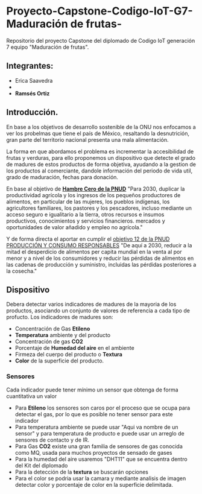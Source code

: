 # Proyecto-Capstone-Codigo-IoT-G7-Maduración de frutas-
Repositorio del proyecto Capstone del diplomado de Codigo IoT generación 7 equipo "Maduración de frutas". 

## Integrantes:
* Erica Saavedra
*
* **Ramsés Ortiz** 

## Introducción.
En base a los objetivos de desarrollo sostenible de la ONU nos enfocamos a ver los probelmas que tiene el país de México, resaltando la desnutrición, gran parte del territorio nacional presenta una mala alimentación.

La forma en que abordamos el problema es incrementar la accesibilidad de frutas y verduras, para ello proponemos un dispositivo que detecte el grado de madures de estos productos de forma objetiva, ayudando a la gestion de los productos al comerciante, dandole información del periodo de vida util, grado de maduración, fechas para donación.

En base al objetivo de [**Hambre Cero de la PNUD**](https://www.undp.org/es/sustainable-development-goals#hambre-cero) "Para 2030, duplicar la productividad agrícola y los ingresos de los pequeños productores de alimentos, en particular de las mujeres, los pueblos indígenas, los agricultores familiares, los pastores y los pescadores, incluso mediante un acceso seguro e igualitario a la tierra, otros recursos e insumos productivos, conocimientos y servicios financieros. mercados y oportunidades de valor añadido y empleo no agrícola."

Y de forma directa el aportar en cumplir el [objetivo 12 de la PNUD PRODUCCIÓN Y CONSUMO RESPONSABLES](https://www.undp.org/es/sustainable-development-goals#produccion-consumo-responsables) "De aquí a 2030, reducir a la mitad el desperdicio de alimentos per capita mundial en la venta al por menor y a nivel de los consumidores y reducir las pérdidas de alimentos en las cadenas de producción y suministro, incluidas las pérdidas posteriores a la cosecha."

## Dispositivo
Debera detectar varios indicadores de madures de la mayoria de los productos, asociando un conjunto de valores de referencia a cada tipo de profucto.
Los indicadores de madures son:
* Concentración de Gas **Etileno**
* **Temperatura** ambiente y del producto
* Concentración de gas **CO2**
* Porcentaje de **Humedad del aire** en el ambiente
* Firmeza del cuerpo del producto o **Textura** 
* **Color** de la superficie del producto.

### Sensores
Cada indicador puede tener mínimo un sensor que obtenga de forma cuantitativa un valor
* Para **Etileno** los sensores son caros por el proceso que se ocupa para detectar el gas, por lo que es posible no tener sensor para este indicador
* Para temperatura ambiente se puede usar "Aqui va nombre de un sensor" y para temperatura de producto e puede usar un arreglo de sensores de contacto y de IR.
* Para Gas **CO2** existe una gran familia de sensores de gas conocida como MQ, usada para muchos proyectos de sensado de gases
* Para la humedad del aire usaremos "DHT11" que se encuentra dentro del Kit del diplomado
* Para la detección de la **textura** se buscarán opciones 
* Para el color se podria usar la camara y mediante analisis de imagen detectar color y porcentaje de color en la superficie delimitada.  
